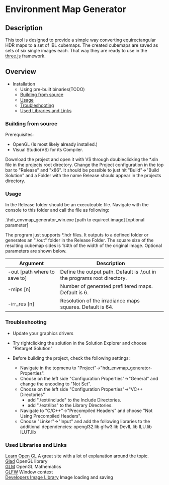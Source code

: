 # Environment Map Generator

## Description
This tool is designed to provide a simple way converting equirectangular HDR maps to a set of IBL cubemaps.
The created cubemaps are saved as sets of six single images each. That way they are ready to use in the [three.js](https://github.com/mrdoob/three.js/) framework.

## Overview

* Installation
  * Using pre-built binaries(TODO)
  * [Building from source](https://github.com/Nemuloso/CubeMapGenerator#building-it-from-source)
  * [Usage](https://github.com/Nemuloso/CubeMapGenerator#usage)
  * [Troubleshooting](https://github.com/Nemuloso/CubeMapGenerator#troubleshooting)
  * [Used Libraries and Links](https://github.com/Nemuloso/CubeMapGenerator#used-libraries-and-links)

### Building from source

Prerequisites:
* OpenGL (Is most likely already installed.)
* Visual Studio(VS) for its Compiler.

Download the project and open it with VS through doubleclicking the *.sln file in the projects root directory.
Change the Project configuration in the top bar to "Release" and "x86".
It should be possible to just hit "Build"->"Build Solution" and a Folder with the name Release should appear in the projects directory.

### Usage

In the Release folder should be an executeable file. Navigate with the console to this folder and call the file as following:

.\hdr_envmap_generator_win.exe \[path to equirect image\] \[optional parameter\]

The program just supports *.hdr files. It outputs to a defined folder or generates an "./out" folder in the Release Folder. The square size of the
resulting cubemap sides is 1/4th of the width of the original image. Optional parameters are shown below.

| Argument | Description |
| ------ | ------ |
| -out \[path where to save to\] | Define the output path. Default is .\out in the programs root directory. |
| -mips \[n\]                    | Number of generated prefiltered maps. Default is 6. |
| -irr_res \[n\]                 | Resolution of the irradiance maps squares. Default is 64. |

### Troubleshooting

* Update your graphics drivers
* Try rightclicking the solution in the Solution Explorer and choose "Retarget Solution"

* Before building the project, check the following settings:
  * Navigate in the topmenu to "Project"->"hdr_envmap_generator-Properties".
  * Choose on the left side "Configuration Properties"->"General" and change the encoding to "Not Set".
  * Choose on the left side "Configuration Properties"->"VC++ Directories"
    * add ".\ext\include" to the Include Directories.
    * add ".\ext\libs" to the Library Directories.
  * Navigate to "C/C++"->"Precompiled Headers" and choose "Not Using Precompiled Headers".
  * Choose "Linker"->"Input" and add the following libraries to the additional dependencies:
opengl32.lib
glfw3.lib
DevIL.lib
ILU.lib
ILUT.lib

### Used Libraries and Links

[Learn Open GL](https://learnopengl.com/) A great site with a lot of explanation around the topic.\
[Glad](https://glad.dav1d.de/) OpenGL library\
[GLM](https://glm.g-truc.net/0.9.9/index.html) OpenGL Mathematics\
[GLFW](https://www.glfw.org/) Window context\
[Developers Image Library](https://github.com/DentonW/DevIL/) Image loading and saving